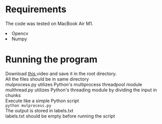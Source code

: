 # Requirements
The code was tested on MacBook Air M1.
<br>
<li>
    Opencv
</li>
<li>
    Numpy
 </li>
 
 # Running the program
 Download <a href="https://drive.google.com/file/d/1GWFq4kNcGXiywyELpRgQrpc4Ahd6XUsO/view?usp=sharing" > this </a> video and save it in the root directory. 
 <br>
 All the files should be in same directory
 <br>
 mulprocess.py utilizes Python's multiprocess threadpool module
 <br>
 multhread.py utilizes Python's threading module by dividing the input in chunks
 <br>
 Execute like a simple Python script
 <br>
 ```python mulprocess.py ```
 <br>
 The output is stored in labels.txt
 <br>
 labels.txt should be empty before running the script
 
